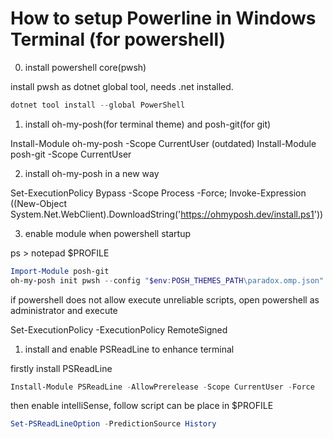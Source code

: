 # How to setup Powerline in Windows Terminal (for powershell)

0. install powershell core(pwsh)

install pwsh as dotnet global tool, needs .net installed.

```powershell
dotnet tool install --global PowerShell
```

1. install oh-my-posh(for terminal theme) and posh-git(for git)

Install-Module oh-my-posh -Scope CurrentUser (outdated)
Install-Module posh-git -Scope CurrentUser

2. install oh-my-posh in a new way

Set-ExecutionPolicy Bypass -Scope Process -Force; Invoke-Expression ((New-Object System.Net.WebClient).DownloadString('https://ohmyposh.dev/install.ps1'))

3. enable module when powershell startup
   
ps > notepad $PROFILE

```powershell
Import-Module posh-git
oh-my-posh init pwsh --config "$env:POSH_THEMES_PATH\paradox.omp.json" | Invoke-Expression
```

if powershell does not allow execute unreliable scripts, open powershell as administrator and execute

Set-ExecutionPolicy -ExecutionPolicy RemoteSigned

1. install and enable PSReadLine to enhance terminal

firstly install PSReadLine

```powershell
Install-Module PSReadLine -AllowPrerelease -Scope CurrentUser -Force
```

then enable intelliSense, follow script can be place in $PROFILE

```powershell
Set-PSReadLineOption -PredictionSource History
```
